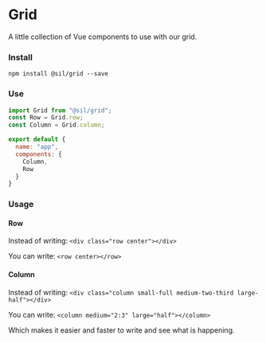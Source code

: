 # Grid

A little collection of Vue components to use with our grid. 



### Install

```npm install @sil/grid --save```

### Use

```js
import Grid from "@sil/grid";
const Row = Grid.row;
const Column = Grid.column;

export default {
  name: "app",
  components: {
    Column,
    Row
  }
}
```

### Usage

#### Row
Instead of writing:
`<div class="row center"></div>`

You can write:
`<row center></row>`

#### Column
Instead of writing:
`<div class="column small-full medium-two-third large-half"></div>`

You can write:
`<column medium="2:3" large="half"></column>`

Which makes it easier and faster to write and see what is happening. 



